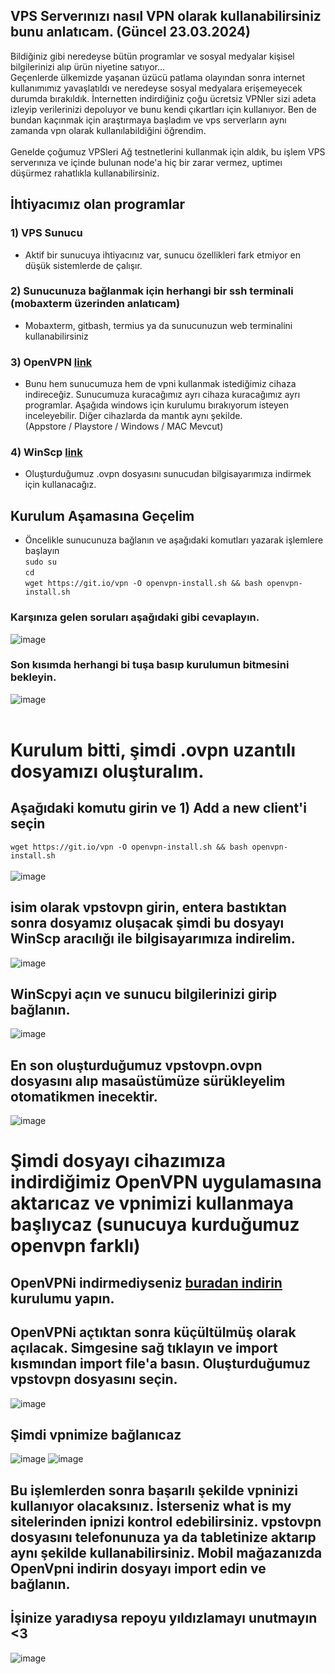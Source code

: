 ## VPS Serverınızı nasıl VPN olarak kullanabilirsiniz bunu anlatıcam. (Güncel 23.03.2024)

Bildiğiniz gibi neredeyse bütün programlar ve sosyal medyalar kişisel bilgilerinizi alıp ürün niyetine satıyor... <br> Geçenlerde ülkemizde yaşanan üzücü patlama olayından sonra internet kullanımımız yavaşlatıldı ve neredeyse sosyal medyalara erişemeyecek durumda bırakıldık. İnternetten indirdiğiniz çoğu ücretsiz VPNler sizi adeta izleyip verilerinizi depoluyor ve bunu kendi çıkartları için kullanıyor. Ben de bundan kaçınmak için araştırmaya başladım ve vps serverların aynı zamanda vpn olarak kullanılabildiğini öğrendim. <br> <br>  Genelde çoğumuz VPSleri Ağ testnetlerini kullanmak için aldık, bu işlem VPS serverınıza ve içinde bulunan node'a hiç bir zarar vermez, uptimeı düşürmez rahatlıkla kullanabilirsiniz. 

## İhtiyacımız olan programlar
### 1) VPS Sunucu
  - Aktif bir sunucuya ihtiyacınız var, sunucu özellikleri fark etmiyor en düşük sistemlerde de çalışır.
  
### 2) Sunucunuza bağlanmak için herhangi bir ssh terminali (mobaxterm üzerinden anlatıcam)
  - Mobaxterm, gitbash, termius ya da sunucunuzun web terminalini kullanabilirsiniz
  
### 3) OpenVPN [link](https://openvpn.net/client-connect-vpn-for-windows/)
  - Bunu hem sunucumuza hem de vpni kullanmak istediğimiz cihaza indireceğiz. Sunucumuza kuracağımız ayrı cihaza kuracağımız ayrı programlar. Aşağıda windows için kurulumu bırakıyorum isteyen inceleyebilir. Diğer cihazlarda da mantık aynı şekilde. <br> (Appstore / Playstore / Windows / MAC Mevcut)

### 4) WinScp [link](https://winscp.net/eng/download.php)
  - Oluşturduğumuz .ovpn dosyasını sunucudan bilgisayarımıza indirmek için kullanacağız.
  
## Kurulum Aşamasına Geçelim

  - Öncelikle sunucunuza bağlanın ve aşağıdaki komutları yazarak işlemlere başlayın <br>
  `sudo su` <br>
  `cd` <br>
  `wget https://git.io/vpn -O openvpn-install.sh && bash openvpn-install.sh` <br>
  
  ### Karşınıza gelen soruları aşağıdaki gibi cevaplayın.
  ![image](https://user-images.githubusercontent.com/76253089/208157916-4e73f97a-27b9-42e3-a44b-48719ea7a07e.png)
  
  ### Son kısımda herhangi bi tuşa basıp kurulumun bitmesini bekleyin.
  ![image](https://user-images.githubusercontent.com/76253089/208158038-b3b92867-9dab-46b7-84d6-73b340019500.png)
  <br>
  <br>
  
  # Kurulum bitti, şimdi .ovpn uzantılı dosyamızı oluşturalım.
  ## Aşağıdaki komutu girin ve 1) Add a new client'i seçin
  `wget https://git.io/vpn -O openvpn-install.sh && bash openvpn-install.sh` <br>
  <br>
  ![image](https://user-images.githubusercontent.com/76253089/208158342-f24e15b1-d326-4296-9e13-66bf105e7156.png)
  
  ## isim olarak vpstovpn girin, entera bastıktan sonra dosyamız oluşacak şimdi bu dosyayı WinScp aracılığı ile bilgisayarımıza indirelim.
  ![image](https://user-images.githubusercontent.com/76253089/208158501-77cd8c7d-f27a-45ed-8eb8-3ba20240d48b.png)

  ## WinScpyi açın ve sunucu bilgilerinizi girip bağlanın.
  ![image](https://user-images.githubusercontent.com/76253089/208159256-9c7b69a9-795a-4064-9b03-d55b7bb1237f.png)

  ## En son oluşturduğumuz vpstovpn.ovpn dosyasını alıp masaüstümüze sürükleyelim otomatikmen inecektir.
  ![image](https://user-images.githubusercontent.com/76253089/208159732-07a51e94-4471-4d90-bd41-3282ec67f603.png)
  
  # Şimdi dosyayı cihazımıza indirdiğimiz OpenVPN uygulamasına aktarıcaz ve vpnimizi kullanmaya başlıycaz (sunucuya kurduğumuz openvpn farklı)
  ## OpenVPNi indirmediyseniz [buradan indirin](https://openvpn.net/client-connect-vpn-for-windows/) kurulumu yapın.
  
  ## OpenVPNi açtıktan sonra küçültülmüş olarak açılacak. Simgesine sağ tıklayın ve import kısmından import file'a basın. Oluşturduğumuz vpstovpn dosyasını seçin.
  ![image](https://user-images.githubusercontent.com/76253089/208160375-a0430f4b-2d36-41ba-98be-8c4e26dbacdc.png)
  
  ## Şimdi vpnimize bağlanıcaz 
  ![image](https://user-images.githubusercontent.com/76253089/208160602-18d7e4e0-053c-4010-a8df-2e2cc8484dfd.png)
  ![image](https://user-images.githubusercontent.com/76253089/208160890-8c8a9d8b-f3dd-4fec-a488-62a75efb8d08.png)
  
  ## Bu işlemlerden sonra başarılı şekilde vpninizi kullanıyor olacaksınız. İsterseniz what is my sitelerinden ipnizi kontrol edebilirsiniz. vpstovpn dosyasını telefonunuza ya da tabletinize aktarıp aynı şekilde kullanabilirsiniz. Mobil mağazanızda OpenVpni indirin dosyayı import edin ve bağlanın.

  ## İşinize yaradıysa repoyu yıldızlamayı unutmayın <3
  ![image](https://user-images.githubusercontent.com/76253089/208162651-4ccbca04-c344-4281-b16a-e9b43263480f.png)
  
